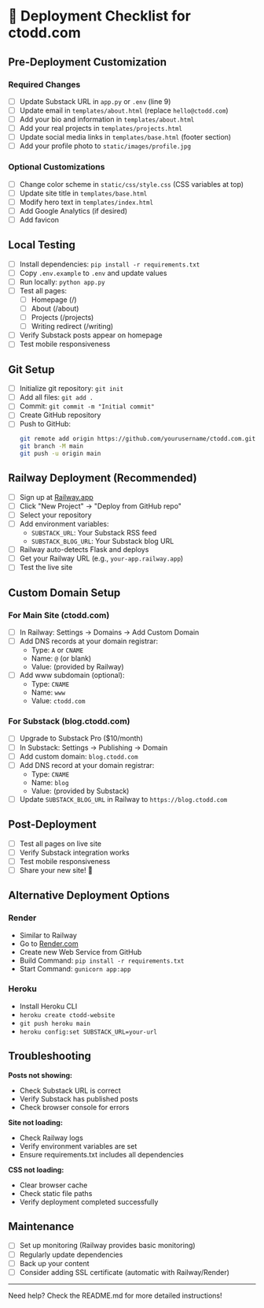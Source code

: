 # 🚀 Deployment Checklist for ctodd.com

## Pre-Deployment Customization

### Required Changes
- [ ] Update Substack URL in `app.py` or `.env` (line 9)
- [ ] Update email in `templates/about.html` (replace `hello@ctodd.com`)
- [ ] Add your bio and information in `templates/about.html`
- [ ] Add your real projects in `templates/projects.html`
- [ ] Update social media links in `templates/base.html` (footer section)
- [ ] Add your profile photo to `static/images/profile.jpg`

### Optional Customizations
- [ ] Change color scheme in `static/css/style.css` (CSS variables at top)
- [ ] Update site title in `templates/base.html`
- [ ] Modify hero text in `templates/index.html`
- [ ] Add Google Analytics (if desired)
- [ ] Add favicon

## Local Testing

- [ ] Install dependencies: `pip install -r requirements.txt`
- [ ] Copy `.env.example` to `.env` and update values
- [ ] Run locally: `python app.py`
- [ ] Test all pages:
  - [ ] Homepage (/)
  - [ ] About (/about)
  - [ ] Projects (/projects)
  - [ ] Writing redirect (/writing)
- [ ] Verify Substack posts appear on homepage
- [ ] Test mobile responsiveness

## Git Setup

- [ ] Initialize git repository: `git init`
- [ ] Add all files: `git add .`
- [ ] Commit: `git commit -m "Initial commit"`
- [ ] Create GitHub repository
- [ ] Push to GitHub:
  ```bash
  git remote add origin https://github.com/yourusername/ctodd.com.git
  git branch -M main
  git push -u origin main
  ```

## Railway Deployment (Recommended)

- [ ] Sign up at [Railway.app](https://railway.app)
- [ ] Click "New Project" → "Deploy from GitHub repo"
- [ ] Select your repository
- [ ] Add environment variables:
  - `SUBSTACK_URL`: Your Substack RSS feed
  - `SUBSTACK_BLOG_URL`: Your Substack blog URL
- [ ] Railway auto-detects Flask and deploys
- [ ] Get your Railway URL (e.g., `your-app.railway.app`)
- [ ] Test the live site

## Custom Domain Setup

### For Main Site (ctodd.com)
- [ ] In Railway: Settings → Domains → Add Custom Domain
- [ ] Add DNS records at your domain registrar:
  - Type: `A` or `CNAME`
  - Name: `@` (or blank)
  - Value: (provided by Railway)
- [ ] Add www subdomain (optional):
  - Type: `CNAME`
  - Name: `www`
  - Value: `ctodd.com`

### For Substack (blog.ctodd.com)
- [ ] Upgrade to Substack Pro ($10/month)
- [ ] In Substack: Settings → Publishing → Domain
- [ ] Add custom domain: `blog.ctodd.com`
- [ ] Add DNS record at your domain registrar:
  - Type: `CNAME`
  - Name: `blog`
  - Value: (provided by Substack)
- [ ] Update `SUBSTACK_BLOG_URL` in Railway to `https://blog.ctodd.com`

## Post-Deployment

- [ ] Test all pages on live site
- [ ] Verify Substack integration works
- [ ] Test mobile responsiveness
- [ ] Share your new site! 🎉

## Alternative Deployment Options

### Render
- Similar to Railway
- Go to [Render.com](https://render.com)
- Create new Web Service from GitHub
- Build Command: `pip install -r requirements.txt`
- Start Command: `gunicorn app:app`

### Heroku
- Install Heroku CLI
- `heroku create ctodd-website`
- `git push heroku main`
- `heroku config:set SUBSTACK_URL=your-url`

## Troubleshooting

**Posts not showing:**
- Check Substack URL is correct
- Verify Substack has published posts
- Check browser console for errors

**Site not loading:**
- Check Railway logs
- Verify environment variables are set
- Ensure requirements.txt includes all dependencies

**CSS not loading:**
- Clear browser cache
- Check static file paths
- Verify deployment completed successfully

## Maintenance

- [ ] Set up monitoring (Railway provides basic monitoring)
- [ ] Regularly update dependencies
- [ ] Back up your content
- [ ] Consider adding SSL certificate (automatic with Railway/Render)

---

Need help? Check the README.md for more detailed instructions!
